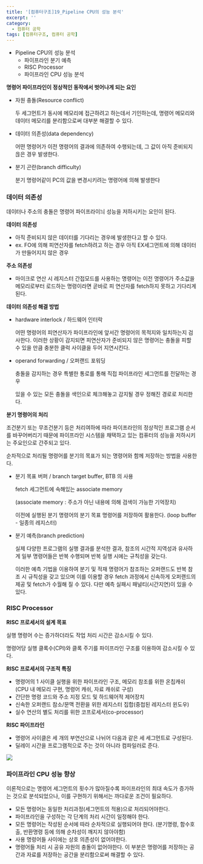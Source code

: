 ```yaml
---
title: '[컴퓨터구조]19_Pipeline CPU의 성능 분석'
excerpt: ''
category:
  - 컴퓨터 공학
tags: [컴퓨터구조, 컴퓨터 공학]
---
```


- Pipeline CPU의 성능 분석
  - 파이프라인 분기 예측
  - RISC Processor
  - 파이프라인 CPU 성능 분석

**명령어 파이프라인이 정상적인 동작에서 벗어나게 되는 요인**

- 자원 충돌(Resource conflict)

  두 세그먼트가 동시에 메모리에 접근하려고 하는데서 기인하는데, 명령어 메모리와 데이터 메모리를 분리함으로써 대부분 해결할 수 있다.

- 데이터 의존성(data dependency)

  어떤 명령어가 이전 명령어의 결과에 의존하여 수행되는데, 그 값이 아직 준비되지 읂은 경우 발생한다.

- 분기 곤란(branch difficulty)

  분기 명령어같이 PC의 값을 변경시키려는 명령어에 의해 발생한다

### 데이터 의존성

데이터나 주소의 충돌은 명령어 파이프라이늬 성능을 저하시키는 요인이 된다.

**데이터 의존성**

- 아직 준비되지 않은 데이터를 기다리는 경우에 발생한다고 할 수 있다.
- ex. FO에 의해 피연산자를 fetch하려고 하는 경우 아직 EX세그먼트에 의해 데이터가 만들어지지 않은 경우

**주소 의존성**

- 마이크로 연산 시 레지스터 간접모드를 사용하는 명령어는 이전 명령어가 주소값을 메모리로부터 로드하는 명령이라면 곧바로 피 연산자를 fetch하지 못하고 기다리게 된다.

**데이터 의존성 해결 방법**

- hardware interlock / 하드웨어 인터락

  어떤 명령어의 피연산자가 파이프라인에 앞서간 명령어의 목적지와 일치하는지 검사한다. 이러한 상황이 감지되면 피연산자가 준비되지 않은 명령어는 충돌을 피할 수 있을 만큼 충분한 클럭 사이클을 두어 지연시킨다.

- operand forwarding / 오퍼랜드 포워딩

  충돌을 감지하는 경우 특별한 통로를 통해 직접 파이프라인 세그먼트를 전달하는 경우

  있을 수 있는 모든 충돌을 색인으로 체크해놓고 감지될 경우 정해진 경로로 처리한다.

**분기 명령어의 처리**

조건분기 또는 무조건분기 등은 처리여하에 따라 파이프라인의 정상적인 프로그램 순서를 바꾸어버리기 때문에 파이프라인 시스템을 채택하고 있는 컴퓨터의 성능을 저하시키는 주요인으로 간주되고 있다.

순차적으로 처리될 명령어를 분기의 목표가 되는 명령어와 함께 저장하는 방법을 사용한다.

- 분기 목표 버퍼 / branch target buffer, BTB 의 사용

  fetch 세그먼트에 속해있는 associate memory

  (associate memory : 주소가 아닌 내용에 의해 검색이 가능한 기억장치)

  이전에 실행된 분기 명령어의 분기 목표 명령어를 저장하여 활용한다. (loop buffer - 일종의 레지스터)

- 분기 예측(branch prediction)

  실제 다양한 프로그램의 실행 결과를 분석한 결과, 참조의 시간적 지역성과 유사하게 일부 명령어들은 반복 수행되며 반복 실행 시에는 규칙성을 갖는다.

  이러한 예측 기법을 이용하여 분기 및 적재 명령어가 참조하는 오퍼랜드도 반복 참조 시 규칙성을 갖고 있으며 이를 이용할 경우 fetch 과정에서 신속하게 오퍼랜드의 제공 및 fetch가 수월해 질 수 있다. 다만 예측 실패시 패널티(시간지연)이 있을 수 있다.

### RISC Processor

**RISC 프로세서의 설계 목표**

실행 명령어 수는 증가하더라도 작업 처리 시간은 감소시킬 수 있다.

명령어당 실행 클록수(CPI)와 클록 주기를 파이프라인 구조를 이용하여 감소시킬 수 있다.

**RISC 프로세서의 구조적 특징**

- 명령어의 1 사이클 실행을 위한 파이프라인 구조, 메모리 참조를 위한 온칩캐쉬(CPU 내 메모리 구현, 명령어 캐쉬, 자료 캐쉬로 구성)
- 간단한 명령 코드와 주소 지정 모드 및 하드웨어적 제어장치
- 신속한 오퍼랜드 참소/문맥 전환을 위한 레지스터 집합(중첩된 레지스터 윈도우)
- 실수 연산의 별도 처리를 위한 코프로세서(co-processor)

**RISC 파이프라인**

- 명령어 사이클은 세 개의 부연산으로 나뉘어 다음과 같은 세 세그먼트로 구성된다.
- 딜레이 시간을 프로그램적으로 주는 것이 아니라 컴파일러로 준다.

![](https://s3.us-west-2.amazonaws.com/secure.notion-static.com/d152029a-074d-420f-bf80-7c0273745388/Untitled.png?X-Amz-Algorithm=AWS4-HMAC-SHA256&X-Amz-Credential=AKIAT73L2G45O3KS52Y5%2F20210529%2Fus-west-2%2Fs3%2Faws4_request&X-Amz-Date=20210529T132525Z&X-Amz-Expires=86400&X-Amz-Signature=c6387cdb8733c88bdcaddc7e136adcd64e3f4f68db89c87f4828ec55a5719504&X-Amz-SignedHeaders=host&response-content-disposition=filename%20%3D%22Untitled.png%22)

### 파이프라인 CPU 성능 향상

이론적으로는 명령어 세그먼트의 횟수가 많아질수록 파이프라인의 최대 속도가 증가하는 것으로 분석되었으나, 이를 구현하기 위해서는 까다로운 조건이 필요하다.

- 모든 명령어는 동일한 처리과정(세그먼트의 적용)으로 처리되어야한다.
- 파이프라인을 구성하는 각 단계의 처리 시간이 일정해야 한다.
- 모든 명령어는 작성된 순서에 따라 순차적으로 실행되어야 한다. (분기명령, 함수호출, 반환명령 등에 의해 순차성이 깨지지 않아야함)
- 사용 명령어들 사이에는 상호 의존성이 없어야한다.
- 명령어들 처리 시 공유 자원의 충돌이 없어야한다.
  이 부분은 명령어를 저장하는 공간과 자료를 저장하는 공간을 분리함으로써 해결할 수 있다.
